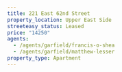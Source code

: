 ```yaml
---
title: 221 East 62nd Street
property_location: Upper East Side
streeteasy_status: Leased
price: "14250"
agents:
  - /agents/garfield/francis-o-shea
  - /agents/garfield/matthew-lesser
property_type: Apartment
---
```

